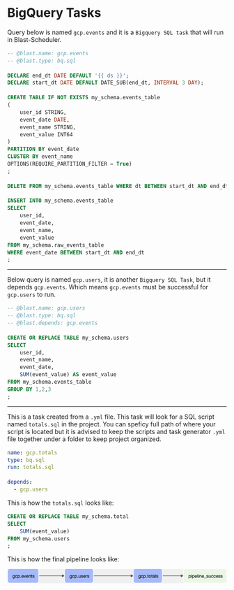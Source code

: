 # BigQuery Tasks

Query below is named `gcp.events` and it is a `Bigquery SQL task` that will run in Blast-Scheduler.

```sql
-- @blast.name: gcp.events
-- @blast.type: bq.sql

DECLARE end_dt DATE DEFAULT '{{ ds }}';
DECLARE start_dt DATE DEFAULT DATE_SUB(end_dt, INTERVAL 3 DAY);

CREATE TABLE IF NOT EXISTS my_schema.events_table
(
    user_id STRING,
    event_date DATE,
    event_name STRING,
    event_value INT64
)
PARTITION BY event_date
CLUSTER BY event_name
OPTIONS(REQUIRE_PARTITION_FILTER = True)
;

DELETE FROM my_schema.events_table WHERE dt BETWEEN start_dt AND end_dt;

INSERT INTO my_schema.events_table
SELECT
    user_id,
    event_date,
    event_name,
    event_value
FROM my_schema.raw_events_table
WHERE event_date BETWEEN start_dt AND end_dt
;
```
--- 
Below query is named `gcp.users`, it is another `Bigquery SQL Task`, but it depends `gcp.events`. Which means `gcp.events` must be successful for `gcp.users` to run.
```sql
-- @blast.name: gcp.users
-- @blast.type: bq.sql
-- @blast.depends: gcp.events

CREATE OR REPLACE TABLE my_schema.users
SELECT
    user_id,
    event_name,
    event_date,
    SUM(event_value) AS event_value
FROM my_schema.events_table
GROUP BY 1,2,3
;
```
---
This is a task created from a `.yml` file. This task will look for a SQL script named `totals.sql` in the project. You can speficy full path of where your script is located but it is advised to keep the scripts and task generator `.yml` file together under a folder to keep project organized.

```yaml
name: gcp.totals
type: bq.sql
run: totals.sql

depends:
  - gcp.users
```

This is how the `totals.sql` looks like:

```sql
CREATE OR REPLACE TABLE my_schema.total
SELECT
    SUM(event_value)
FROM my_schema.users
;
```

This is how the final pipeline looks like:

![Image](../../assets/gcp_pipe.png)
